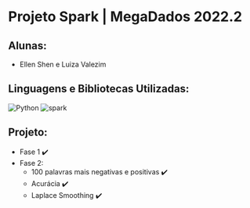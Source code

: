 # Projeto Spark | MegaDados 2022.2

## Alunas: 
- Ellen Shen e Luiza Valezim

## Linguagens e Bibliotecas Utilizadas:
![Python](https://img.shields.io/badge/python-3670A0?style=for-the-badge&logo=python&logoColor=ffdd54) ![spark](https://img.shields.io/badge/Apache_Spark-FFFFFF?style=for-the-badge&logo=apachespark&logoColor=#E35A16)

## Projeto:
- Fase 1 :heavy_check_mark:
- Fase 2:
  - 100 palavras mais negativas e positivas :heavy_check_mark:
  - Acurácia :heavy_check_mark:
  - Laplace Smoothing :heavy_check_mark:
